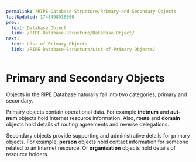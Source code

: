 ```yaml
---
permalink: /RIPE-Database-Structure/Primary-and-Secondary-Objects
lastUpdated: 1743498918000
prev:
  text: Database Object
  link: /RIPE-Database-Structure/Database-Object/
next:
  text: List of Primary Objects
  link: /RIPE-Database-Structure/List-of-Primary-Objects/
---
```


# Primary and Secondary Objects

Objects in the RIPE Database naturally fall into two categories, primary and secondary.

Primary objects contain operational data. For example **inetnum** and **aut-num** objects hold Internet resource information. Also, **route** and **domain** objects hold details of routing agreements and reverse delegations.

Secondary objects provide supporting and administrative details for primary objects. For example, **person** objects hold contact information for someone related to an Internet resource. Or **organisation** objects hold details of resource holders.
